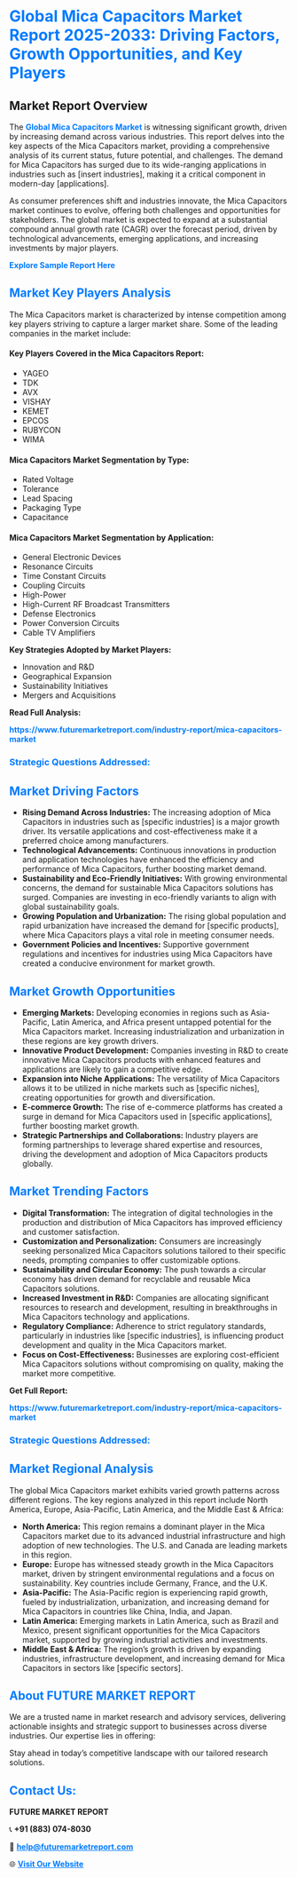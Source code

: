 <h1 style="color: #007BFF;">Global Mica Capacitors Market Report 2025-2033: Driving Factors, Growth Opportunities, and Key Players</h1>

<section id="overview">
<h2>Market Report Overview</h2>
<p>The <a href="https://www.futuremarketreport.com/industry-report/mica-capacitors-market" style="color: #007BFF; text-decoration: none;"><strong>Global Mica Capacitors Market</strong></a> is witnessing significant growth, driven by increasing demand across various industries. This report delves into the key aspects of the Mica Capacitors market, providing a comprehensive analysis of its current status, future potential, and challenges. The demand for Mica Capacitors has surged due to its wide-ranging applications in industries such as [insert industries], making it a critical component in modern-day [applications].</p>
<p>As consumer preferences shift and industries innovate, the Mica Capacitors market continues to evolve, offering both challenges and opportunities for stakeholders. The global market is expected to expand at a substantial compound annual growth rate (CAGR) over the forecast period, driven by technological advancements, emerging applications, and increasing investments by major players.</p>
</section>

<section id="overview">
<p><a href="https://www.futuremarketreport.com/request-sample/reportId=64304" style="color: #007BFF; text-decoration: none;"><strong>Explore Sample Report Here</strong></a></p>
</section>

<section id="key-players">
<h2 style="color: #007BFF;">Market Key Players Analysis</h2>
<p>The Mica Capacitors market is characterized by intense competition among key players striving to capture a larger market share. Some of the leading companies in the market include:</p>
<h4>Key Players Covered in the Mica Capacitors Report:</h4>
<ul><li>YAGEO</li><li>TDK</li><li>AVX</li><li>VISHAY</li><li>KEMET</li><li>EPCOS</li><li>RUBYCON</li><li>WIMA</li></ul>
<h4>Mica Capacitors Market Segmentation by Type:</h4>
<ul><li>Rated Voltage</li><li>Tolerance</li><li>Lead Spacing</li><li>Packaging Type</li><li>Capacitance</li></ul>

<h4>Mica Capacitors Market Segmentation by Application:</h4>
<ul><li>General Electronic Devices</li><li>Resonance Circuits</li><li>Time Constant Circuits</li><li>Coupling Circuits</li><li>High-Power</li><li>High-Current RF Broadcast Transmitters</li><li>Defense Electronics</li><li>Power Conversion Circuits</li><li>Cable TV Amplifiers</li></ul>
<p><strong>Key Strategies Adopted by Market Players:</strong></p>
<ul>
<li>Innovation and R&D</li>
<li>Geographical Expansion</li>
<li>Sustainability Initiatives</li>
<li>Mergers and Acquisitions</li>
</ul>
</section>

<section>
<p><strong>Read Full Analysis: </strong></p><a href="https://www.futuremarketreport.com/industry-report/mica-capacitors-market" style="color: #007BFF; text-decoration: none;"><strong>https://www.futuremarketreport.com/industry-report/mica-capacitors-market</strong></a>
<h3 style="color: #007BFF;">Strategic Questions Addressed:</h3>
</section>

<section id="driving-factors">
<h2 style="color: #007BFF;">Market Driving Factors</h2>
<ul>
<li><strong>Rising Demand Across Industries:</strong> The increasing adoption of Mica Capacitors in industries such as [specific industries] is a major growth driver. Its versatile applications and cost-effectiveness make it a preferred choice among manufacturers.</li>
<li><strong>Technological Advancements:</strong> Continuous innovations in production and application technologies have enhanced the efficiency and performance of Mica Capacitors, further boosting market demand.</li>
<li><strong>Sustainability and Eco-Friendly Initiatives:</strong> With growing environmental concerns, the demand for sustainable Mica Capacitors solutions has surged. Companies are investing in eco-friendly variants to align with global sustainability goals.</li>
<li><strong>Growing Population and Urbanization:</strong> The rising global population and rapid urbanization have increased the demand for [specific products], where Mica Capacitors plays a vital role in meeting consumer needs.</li>
<li><strong>Government Policies and Incentives:</strong> Supportive government regulations and incentives for industries using Mica Capacitors have created a conducive environment for market growth.</li>
</ul>
</section>

<section id="growth-opportunities">
<h2 style="color: #007BFF;">Market Growth Opportunities</h2>
<ul>
<li><strong>Emerging Markets:</strong> Developing economies in regions such as Asia-Pacific, Latin America, and Africa present untapped potential for the Mica Capacitors market. Increasing industrialization and urbanization in these regions are key growth drivers.</li>
<li><strong>Innovative Product Development:</strong> Companies investing in R&D to create innovative Mica Capacitors products with enhanced features and applications are likely to gain a competitive edge.</li>
<li><strong>Expansion into Niche Applications:</strong> The versatility of Mica Capacitors allows it to be utilized in niche markets such as [specific niches], creating opportunities for growth and diversification.</li>
<li><strong>E-commerce Growth:</strong> The rise of e-commerce platforms has created a surge in demand for Mica Capacitors used in [specific applications], further boosting market growth.</li>
<li><strong>Strategic Partnerships and Collaborations:</strong> Industry players are forming partnerships to leverage shared expertise and resources, driving the development and adoption of Mica Capacitors products globally.</li>
</ul>
</section>

<section id="trending-factors">
<h2 style="color: #007BFF;">Market Trending Factors</h2>
<ul>
<li><strong>Digital Transformation:</strong> The integration of digital technologies in the production and distribution of Mica Capacitors has improved efficiency and customer satisfaction.</li>
<li><strong>Customization and Personalization:</strong> Consumers are increasingly seeking personalized Mica Capacitors solutions tailored to their specific needs, prompting companies to offer customizable options.</li>
<li><strong>Sustainability and Circular Economy:</strong> The push towards a circular economy has driven demand for recyclable and reusable Mica Capacitors solutions.</li>
<li><strong>Increased Investment in R&D:</strong> Companies are allocating significant resources to research and development, resulting in breakthroughs in Mica Capacitors technology and applications.</li>
<li><strong>Regulatory Compliance:</strong> Adherence to strict regulatory standards, particularly in industries like [specific industries], is influencing product development and quality in the Mica Capacitors market.</li>
<li><strong>Focus on Cost-Effectiveness:</strong> Businesses are exploring cost-efficient Mica Capacitors solutions without compromising on quality, making the market more competitive.</li>
</ul>
</section>

<section>
<p><strong>Get Full Report: </strong></p><a href="https://www.futuremarketreport.com/industry-report/mica-capacitors-market" style="color: #007BFF; text-decoration: none;"><strong>https://www.futuremarketreport.com/industry-report/mica-capacitors-market</strong></a>
<h3 style="color: #007BFF;">Strategic Questions Addressed:</h3>
</section>


<section id="regional-analysis">
<h2 style="color: #007BFF;">Market Regional Analysis</h2>
<p>The global Mica Capacitors market exhibits varied growth patterns across different regions. The key regions analyzed in this report include North America, Europe, Asia-Pacific, Latin America, and the Middle East & Africa:</p>
<ul>
<li><strong>North America:</strong> This region remains a dominant player in the Mica Capacitors market due to its advanced industrial infrastructure and high adoption of new technologies. The U.S. and Canada are leading markets in this region.</li>
<li><strong>Europe:</strong> Europe has witnessed steady growth in the Mica Capacitors market, driven by stringent environmental regulations and a focus on sustainability. Key countries include Germany, France, and the U.K.</li>
<li><strong>Asia-Pacific:</strong> The Asia-Pacific region is experiencing rapid growth, fueled by industrialization, urbanization, and increasing demand for Mica Capacitors in countries like China, India, and Japan.</li>
<li><strong>Latin America:</strong> Emerging markets in Latin America, such as Brazil and Mexico, present significant opportunities for the Mica Capacitors market, supported by growing industrial activities and investments.</li>
<li><strong>Middle East & Africa:</strong> The region’s growth is driven by expanding industries, infrastructure development, and increasing demand for Mica Capacitors in sectors like [specific sectors].</li>
</ul>
</section>

<footer>
<h2 style="color: #007BFF;">About FUTURE MARKET REPORT</h2>
<p>We are a trusted name in market research and advisory services, delivering actionable insights and strategic support to businesses across diverse industries. Our expertise lies in offering:</p>

<p>Stay ahead in today’s competitive landscape with our tailored research solutions.</p>

<h2 style="color: #007BFF;">Contact Us:</h2>
<p><strong>FUTURE MARKET REPORT</strong></p>
<p>📞 <strong>+91 (883) 074-8030</strong></p>
<p>📧 <strong><a href="mailto:help@futuremarketreport.com" style="color: #007BFF;">help@futuremarketreport.com</a></strong></p>
<p>🌐 <strong><a href="https://www.futuremarketreport.com/" style="color: #007BFF;">Visit Our Website</a></strong></p>
</footer>